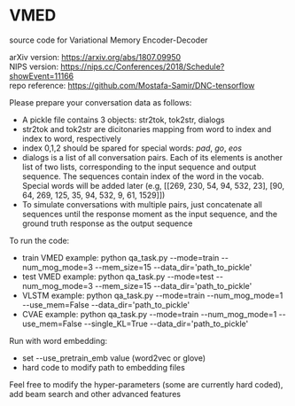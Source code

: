 # VMED
source code for Variational Memory Encoder-Decoder

arXiv version: https://arxiv.org/abs/1807.09950 <br />
NIPS version: https://nips.cc/Conferences/2018/Schedule?showEvent=11166 <br />
repo reference: https://github.com/Mostafa-Samir/DNC-tensorflow <br />

Please prepare your conversation data as follows: <br />
- A pickle file contains 3 objects: str2tok, tok2str, dialogs <br />
- str2tok and tok2str are dicitonaries mapping from word to index and index to word, respectively <br />
- index 0,1,2 should be spared for special words: _pad_, _go_, _eos_
- dialogs is a list of all conversation pairs. Each of its elements is another list of two lists, corresponding
to the input sequence and output sequence. The sequences contain index of the word in the vocab. Special words will be added later
(e.g, [[269, 230, 54, 94, 532, 23], [90, 64, 269, 125, 35, 94, 532, 9, 61, 1529]]) <br />
- To simulate conversations with multiple pairs, just concatenate all sequences until the response moment as the input sequence,
and the ground truth response as the output sequence<br />

To run the code:<br />
- train VMED example: python qa_task.py --mode=train --num_mog_mode=3 --mem_size=15 --data_dir='path_to_pickle'<br />
- test VMED example: python qa_task.py --mode=test --num_mog_mode=3 --mem_size=15 --data_dir='path_to_pickle'<br />
- VLSTM example: python qa_task.py --mode=train --num_mog_mode=1 --use_mem=False --data_dir='path_to_pickle'<br />
- CVAE example: python qa_task.py --mode=train --num_mog_mode=1 --use_mem=False --single_KL=True --data_dir='path_to_pickle'<br />

Run with word embedding: <br />
- set --use_pretrain_emb value (word2vec or glove)<br />
- hard code to modify path to embedding files<br />

Feel free to modify the hyper-parameters (some are currently hard coded), add beam search and other advanced features <br />



